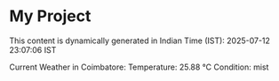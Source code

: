 # My Project

This content is dynamically generated in Indian Time (IST): 2025-07-12 23:07:06 IST


Current Weather in Coimbatore:
Temperature: 25.88 °C
Condition: mist
